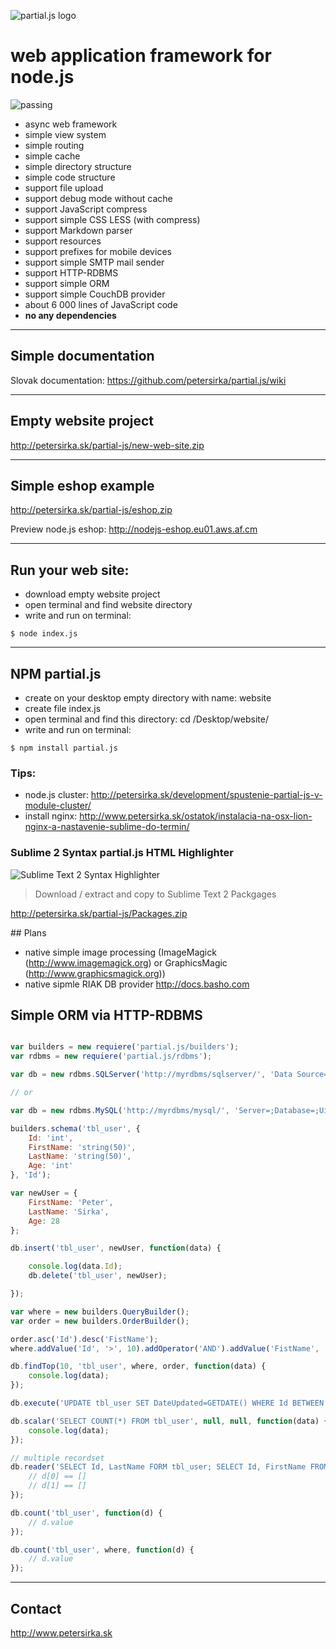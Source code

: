 ![partial.js logo](http://petersirka.sk/partial-js/logo.png)

web application framework for node.js
=====================================

![passing](http://petersirka.sk/files/96.png)

* async web framework
* simple view system
* simple routing
* simple cache
* simple directory structure
* simple code structure
* support file upload
* support debug mode without cache
* support JavaScript compress
* support simple CSS LESS (with compress)
* support Markdown parser
* support resources
* support prefixes for mobile devices
* support simple SMTP mail sender
* support HTTP-RDBMS
* support simple ORM
* support simple CouchDB provider
* about 6 000 lines of JavaScript code
* __no any dependencies__

***

## Simple documentation
Slovak documentation: <https://github.com/petersirka/partial.js/wiki>

***

## Empty website project
http://petersirka.sk/partial-js/new-web-site.zip

***

## Simple eshop example
http://petersirka.sk/partial-js/eshop.zip

Preview node.js eshop:
http://nodejs-eshop.eu01.aws.af.cm

***

## Run your web site:

- download empty website project
- open terminal and find website directory
- write and run on terminal:

```text
$ node index.js
```

***

## NPM partial.js

- create on your desktop empty directory with name: website
- create file index.js
- open terminal and find this directory: cd /Desktop/website/
- write and run on terminal:

```text
$ npm install partial.js
```

### Tips:

- node.js cluster: <http://petersirka.sk/development/spustenie-partial-js-v-module-cluster/>
- install nginx: <http://www.petersirka.sk/ostatok/instalacia-na-osx-lion-nginx-a-nastavenie-sublime-do-termin/>

### Sublime 2 Syntax partial.js HTML Highlighter

![Sublime Text 2 Syntax Highlighter](http://petersirka.sk/partial-js/syntax-highlight.gif)

> Download / extract and copy to Sublime Text 2 Packgages

http://petersirka.sk/partial-js/Packages.zip

## Plans

- native simple image processing (ImageMagick (http://www.imagemagick.org) or GraphicsMagic (http://www.graphicsmagick.org))
- native sipmle RIAK DB provider <http://docs.basho.com>

## Simple ORM via HTTP-RDBMS

```js

var builders = new requiere('partial.js/builders');
var rdbms = new requiere('partial.js/rdbms');

var db = new rdbms.SQLServer('http://myrdbms/sqlserver/', 'Data Source=;Database=;Uid=;Pwd=;');

// or

var db = new rdbms.MySQL('http://myrdbms/mysql/', 'Server=;Database=;Uid=;Pwd=;');

builders.schema('tbl_user', {
	Id: 'int',
	FirstName: 'string(50)',
	LastName: 'string(50)',
	Age: 'int'
}, 'Id');

var newUser = {
	FirstName: 'Peter',
	LastName: 'Sirka',
	Age: 28
};

db.insert('tbl_user', newUser, function(data) {

	console.log(data.Id);
	db.delete('tbl_user', newUser);

});

var where = new builders.QueryBuilder();
var order = new builders.OrderBuilder();

order.asc('Id').desc('FistName');
where.addValue('Id', '>', 10).addOperator('AND').addValue('FistName', '=', 'Peter');

db.findTop(10, 'tbl_user', where, order, function(data) {
	console.log(data);
});

db.execute('UPDATE tbl_user SET DateUpdated=GETDATE() WHERE Id BETWEEN {{a}} AND {{b}}', { a: 10, b: 20 });

db.scalar('SELECT COUNT(*) FROM tbl_user', null, null, function(data) {
	console.log(data);
});

// multiple recordset
db.reader('SELECT Id, LastName FORM tbl_user; SELECT Id, FirstName FROM tbl_user', function(d) {
	// d[0] == []
	// d[1] == []
});

db.count('tbl_user', function(d) {
	// d.value
});

db.count('tbl_user', where, function(d) {
	// d.value
});

```

***

## Contact

<http://www.petersirka.sk>
